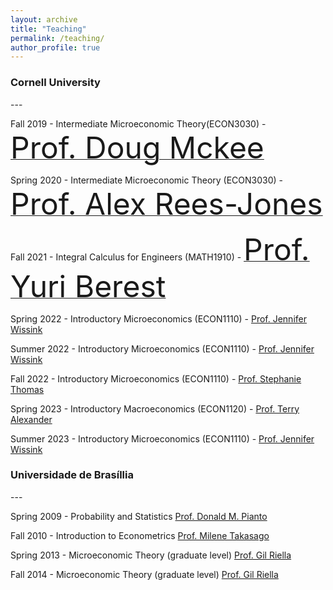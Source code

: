 ```yaml
---
layout: archive
title: "Teaching"
permalink: /teaching/
author_profile: true
---
```



<h3> Cornell University </h3>
---

Fall 2019 - Intermediate Microeconomic Theory(ECON3030) - [<font size="8">Prof. Doug Mckee</font>](https://dougmckee.net)

Spring 2020 - Intermediate Microeconomic Theory (ECON3030) - [<font size="8">Prof. Alex Rees-Jones</font>](https://alexreesjones.github.io)

Fall 2021 - Integral Calculus for Engineers (MATH1910) - [<font size="8">Prof. Yuri Berest</font>](https://math.cornell.edu/yuri-berest)

Spring 2022 - Introductory Microeconomics (ECON1110) - [Prof. Jennifer Wissink](https://economics.cornell.edu/jennifer-wissink)

Summer 2022 - Introductory Microeconomics (ECON1110) - [Prof. Jennifer Wissink](https://economics.cornell.edu/jennifer-wissink)

Fall 2022 - Introductory Microeconomics (ECON1110) - [Prof. Stephanie Thomas](https://www.ilr.cornell.edu/people/stephanie-thomas)

Spring 2023 - Introductory Macroeconomics (ECON1120) - [Prof. Terry Alexander](https://dyson.cornell.edu/faculty-research/faculty/ta425/)

Summer 2023 - Introductory Microeconomics (ECON1110) - [Prof. Jennifer Wissink](https://economics.cornell.edu/jennifer-wissink)



<h3> Universidade de Brasíllia </h3>
---

Spring 2009 - Probability and Statistics [Prof. Donald M. Pianto](http://pesquisar.unb.br/professor/donald-matthew-pianto)

Fall 2010 - Introduction to Econometrics [Prof. Milene Takasago](http://www.pesquisar.unb.br/professor/milene-takasago)

Spring 2013 - Microeconomic Theory (graduate level) [Prof. Gil Riella](https://sites.google.com/a/nyu.edu/gil-riella-s-page/)

Fall 2014 - Microeconomic Theory (graduate level) [Prof. Gil Riella](https://sites.google.com/a/nyu.edu/gil-riella-s-page/)






